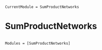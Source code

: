 ```@meta
CurrentModule = SumProductNetworks
```

# SumProductNetworks

```@index
```

```@autodocs
Modules = [SumProductNetworks]
```
